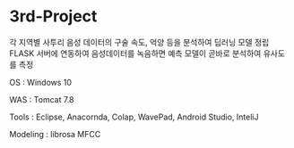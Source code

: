 # 3rd-Project

각 지역별 사투리 음성 데이터의 구술 속도, 억양 등을 분석하여 딥러닝 모델 정립
FLASK 서버에 연동하여 음성데이터를 녹음하면 예측 모델이 곧바로 분석하여 유사도를 측정

OS : Windows 10

WAS : Tomcat 7.8

Tools : Eclipse, Anacornda, Colap, WavePad, Android Studio, InteliJ

Modeling : librosa MFCC


